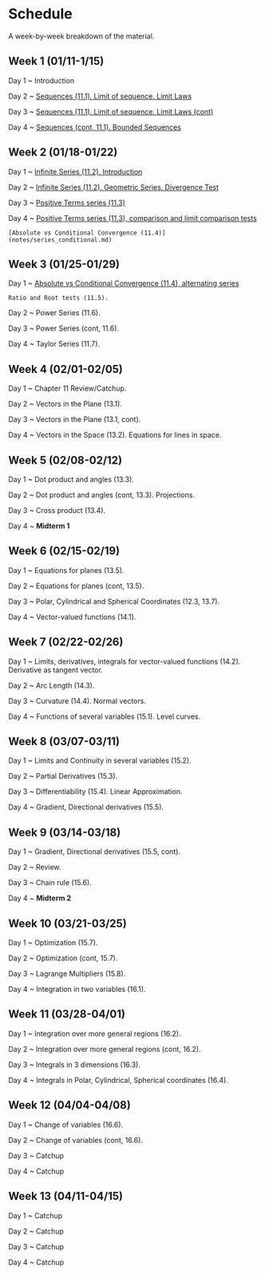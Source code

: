 # Schedule

A week-by-week breakdown of the material.

## Week  1 (01/11-1/15)

Day 1
  ~ Introduction

Day 2
  ~ [Sequences (11.1). Limit of sequence. Limit Laws](notes/sequences.md)

Day 3
  ~ [Sequences (11.1). Limit of sequence. Limit Laws (cont)](notes/sequences.md)

Day 4
  ~ [Sequences (cont, 11.1). Bounded Sequences](notes/sequences_bounded.md)

## Week  2 (01/18-01/22)

Day 1
  ~ [Infinite Series (11.2). Introduction](notes/series_intro.md)

Day 2
  ~ [Infinite Series (11.2). Geometric Series. Divergence Test](notes/series_intro.md)

Day 3
  ~ [Positive Terms series (11.3)](notes/series_positive.md)

Day 4
  ~ [Positive Terms series (11.3), comparison and limit comparison tests](notes/series_positive.md)

    [Absolute vs Conditional Convergence (11.4)](notes/series_conditional.md)

## Week  3 (01/25-01/29)

Day 1
  ~ [Absolute vs Conditional Convergence (11.4), alternating series](notes/series_conditional.md)

    Ratio and Root tests (11.5).

Day 2
  ~ Power Series (11.6).

Day 3
  ~ Power Series (cont, 11.6).

Day 4
  ~ Taylor Series (11.7).

## Week  4 (02/01-02/05)

Day 1
  ~ Chapter 11 Review/Catchup.

Day 2
  ~ Vectors in the Plane (13.1).

Day 3
  ~ Vectors in the Plane (13.1, cont).

Day 4
  ~ Vectors in the Space (13.2). Equations for lines in space.

## Week  5 (02/08-02/12)

Day 1
  ~ Dot product and angles (13.3).

Day 2
  ~ Dot product and angles (cont, 13.3). Projections.

Day 3
  ~ Cross product (13.4).

Day 4
  ~ **Midterm 1**

## Week  6 (02/15-02/19)

Day 1
  ~ Equations for planes (13.5).

Day 2
  ~ Equations for planes (cont, 13.5).

Day 3
  ~ Polar, Cylindrical and Spherical Coordinates (12.3, 13.7).

Day 4
  ~ Vector-valued functions (14.1).

## Week  7 (02/22-02/26)

Day 1
  ~ Limits, derivatives, integrals for vector-valued functions (14.2). Derivative as tangent vector.

Day 2
  ~ Arc Length (14.3).

Day 3
  ~ Curvature (14.4). Normal vectors.

Day 4
  ~ Functions of several variables (15.1). Level curves.

## Week  8 (03/07-03/11)

Day 1
  ~ Limits and Continuity in several variables (15.2).

Day 2
  ~ Partial Derivatives (15.3).

Day 3
  ~ Differentiability (15.4). Linear Approximation.

Day 4
  ~ Gradient, Directional derivatives (15.5).

## Week  9 (03/14-03/18)

Day 1
  ~ Gradient, Directional derivatives (15.5, cont).

Day 2
  ~ Review.

Day 3
  ~ Chain rule (15.6).

Day 4
  ~ **Midterm 2**

## Week 10 (03/21-03/25)

Day 1
  ~ Optimization (15.7).

Day 2
  ~ Optimization (cont, 15.7).

Day 3
  ~ Lagrange Multipliers (15.8).

Day 4
  ~ Integration in two variables (16.1).

## Week 11 (03/28-04/01)

Day 1
  ~ Integration over more general regions (16.2).

Day 2
  ~ Integration over more general regions (cont, 16.2).

Day 3
  ~ Integrals in 3 dimensions (16.3).

Day 4
  ~ Integrals in Polar, Cylindrical, Spherical coordinates (16.4).

## Week 12 (04/04-04/08)

Day 1
  ~ Change of variables (16.6).

Day 2
  ~ Change of variables (cont, 16.6).

Day 3
  ~ Catchup

Day 4
  ~ Catchup

## Week 13 (04/11-04/15)

Day 1
  ~ Catchup

Day 2
  ~ Catchup

Day 3
  ~ Catchup

Day 4
  ~ Catchup
